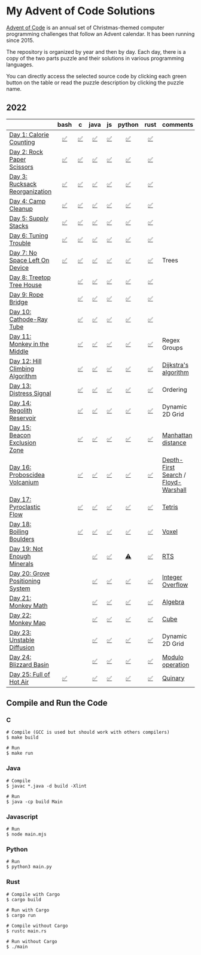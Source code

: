 # My Advent of Code Solutions

[Advent of Code](https://adventofcode.com/) is an annual set of Christmas-themed computer programming challenges that follow an Advent calendar. It has been running since 2015.

The repository is organized by year and then by day. Each day, there is a copy of the two parts puzzle and their solutions in various programming languages.

You can directly access the selected source code by clicking each green button on the table or read the puzzle description by clicking the puzzle name.

## 2022
|     | bash | c | java | js | python | rust | comments |
|:----|:---:|:---:|:---:|:---:|:---:|:---:|:----|
| [Day 1: Calorie Counting](2022/01) |[:white_check_mark:](2022/01/bash)|[:white_check_mark:](2022/01/c)|[:white_check_mark:](2022/01/java)|[:white_check_mark:](2022/01/javascript)|[:white_check_mark:](2022/01/python)|[:white_check_mark:](2022/01/rust)| |
| [Day 2: Rock Paper Scissors](2022/02) |[:white_check_mark:](2022/02/bash)|[:white_check_mark:](2022/02/c)|[:white_check_mark:](2022/02/java)|[:white_check_mark:](2022/02/javascript)|[:white_check_mark:](2022/02/python)|[:white_check_mark:](2022/02/rust)| |
| [Day 3: Rucksack Reorganization](2022/03) |[:white_check_mark:](2022/03/bash)|[:white_check_mark:](2022/03/c)|[:white_check_mark:](2022/03/java)|[:white_check_mark:](2022/03/javascript)|[:white_check_mark:](2022/03/python)|[:white_check_mark:](2022/03/rust)| |
| [Day 4: Camp Cleanup](2022/04) |[:white_check_mark:](2022/04/bash)|[:white_check_mark:](2022/04/c)|[:white_check_mark:](2022/04/java)|[:white_check_mark:](2022/04/javascript)|[:white_check_mark:](2022/04/python)|[:white_check_mark:](2022/04/rust)| |
| [Day 5: Supply Stacks](2022/05) |[:white_check_mark:](2022/05/bash)|[:white_check_mark:](2022/05/c)|[:white_check_mark:](2022/05/java)|[:white_check_mark:](2022/05/javascript)|[:white_check_mark:](2022/05/python)|[:white_check_mark:](2022/05/rust)| |
| [Day 6: Tuning Trouble](2022/06) |[:white_check_mark:](2022/06/bash)|[:white_check_mark:](2022/06/c)|[:white_check_mark:](2022/06/java)|[:white_check_mark:](2022/06/javascript)|[:white_check_mark:](2022/06/python)|[:white_check_mark:](2022/06/rust)| |
| [Day 7: No Space Left On Device](2022/07) |[:white_check_mark:](2022/07/bash)|[:white_check_mark:](2022/07/c)|[:white_check_mark:](2022/07/java)|[:white_check_mark:](2022/07/javascript)|[:white_check_mark:](2022/07/python)|[:white_check_mark:](2022/07/rust)| Trees |
| [Day 8: Treetop Tree House](2022/08) | |[:white_check_mark:](2022/08/c)|[:white_check_mark:](2022/08/java)|[:white_check_mark:](2022/08/javascript)|[:white_check_mark:](2022/08/python)|[:white_check_mark:](2022/08/rust)| |
| [Day 9: Rope Bridge](2022/09) | |[:white_check_mark:](2022/09/c)|[:white_check_mark:](2022/09/java)|[:white_check_mark:](2022/09/javascript)|[:white_check_mark:](2022/09/python)|[:white_check_mark:](2022/09/rust)| |
| [Day 10: Cathode-Ray Tube](2022/10) | |[:white_check_mark:](2022/10/c)|[:white_check_mark:](2022/10/java)|[:white_check_mark:](2022/10/javascript)|[:white_check_mark:](2022/10/python)|[:white_check_mark:](2022/10/rust)| |
| [Day 11: Monkey in the Middle](2022/11) | |[:white_check_mark:](2022/11/c)|[:white_check_mark:](2022/11/java)|[:white_check_mark:](2022/11/javascript)|[:white_check_mark:](2022/11/python)|[:white_check_mark:](2022/11/rust)| Regex Groups |
| [Day 12: Hill Climbing Algorithm](2022/12) | |[:white_check_mark:](2022/12/c)|[:white_check_mark:](2022/12/java)|[:white_check_mark:](2022/12/javascript)|[:white_check_mark:](2022/12/python)|[:white_check_mark:](2022/12/rust)| [Dijkstra's algorithm](https://en.wikipedia.org/wiki/Pathfinding#Dijkstra's_algorithm) |
| [Day 13: Distress Signal](2022/13) | |[:white_check_mark:](2022/13/c)|[:white_check_mark:](2022/13/java)|[:white_check_mark:](2022/13/javascript)|[:white_check_mark:](2022/13/python)|[:white_check_mark:](2022/13/rust)| Ordering |
| [Day 14: Regolith Reservoir](2022/14) | |[:white_check_mark:](2022/14/c)|[:white_check_mark:](2022/14/java)|[:white_check_mark:](2022/14/javascript)|[:white_check_mark:](2022/14/python)|[:white_check_mark:](2022/14/rust)| Dynamic 2D Grid |
| [Day 15: Beacon Exclusion Zone](2022/15) | |[:white_check_mark:](2022/15/c)|[:white_check_mark:](2022/15/java)|[:white_check_mark:](2022/15/javascript)|[:white_check_mark:](2022/15/python)|[:white_check_mark:](2022/15/rust)| [Manhattan distance](https://en.wikipedia.org/wiki/Taxicab_geometry) |
| [Day 16: Proboscidea Volcanium](2022/16) | |[:white_check_mark:](2022/16/c)|[:white_check_mark:](2022/16/java)|[:white_check_mark:](2022/16/javascript)|[:white_check_mark:](2022/16/python)|[:white_check_mark:](2022/16/rust)| [Depth-First Search](https://en.wikipedia.org/wiki/Depth-first_search) / [Floyd-Warshall](https://en.wikipedia.org/wiki/Floyd%E2%80%93Warshall_algorithm) |
| [Day 17: Pyroclastic Flow](2022/17) | |[:white_check_mark:](2022/17/c)|[:white_check_mark:](2022/17/java)|[:white_check_mark:](2022/17/javascript)|[:white_check_mark:](2022/17/python)|[:white_check_mark:](2022/17/rust)| [Tetris](https://en.wikipedia.org/wiki/Tetris) |
| [Day 18: Boiling Boulders](2022/18) | |[:white_check_mark:](2022/18/c)|[:white_check_mark:](2022/18/java)|[:white_check_mark:](2022/18/javascript)|[:white_check_mark:](2022/18/python)|[:white_check_mark:](2022/18/rust)| [Voxel](https://en.wikipedia.org/wiki/Voxel) |
| [Day 19: Not Enough Minerals](2022/19) | | |[:white_check_mark:](2022/19/java)|[:white_check_mark:](2022/19/javascript)|[:warning:](2022/19/python "This solution needs to be completed; in theory, the principal method works but runs so slow (45 min for one Blueprint). So I am saving this for the moment.")|[:white_check_mark:](2022/19/rust)| [RTS](https://en.wikipedia.org/wiki/Real-time_strategy) |
| [Day 20: Grove Positioning System](2022/20) | | |[:white_check_mark:](2022/20/java)|[:white_check_mark:](2022/20/javascript)|[:white_check_mark:](2022/20/python)|[:white_check_mark:](2022/20/rust)| [Integer Overflow](https://en.wikipedia.org/wiki/Integer_overflow) |
| [Day 21: Monkey Math](2022/21) | | |[:white_check_mark:](2022/21/java)|[:white_check_mark:](2022/21/javascript)|[:white_check_mark:](2022/21/python)|[:white_check_mark:](2022/21/rust)| [Algebra](https://en.wikipedia.org/wiki/Algebra) |
| [Day 22: Monkey Map](2022/22) | | |[:white_check_mark:](2022/22/java)|[:white_check_mark:](2022/22/javascript)|[:white_check_mark:](2022/22/python)|[:white_check_mark:](2022/22/rust)| [Cube](https://en.wikipedia.org/wiki/Cube) |
| [Day 23: Unstable Diffusion](2022/23) | | |[:white_check_mark:](2022/23/java)|[:white_check_mark:](2022/23/javascript)|[:white_check_mark:](2022/23/python)|[:white_check_mark:](2022/23/rust)| Dynamic 2D Grid |
| [Day 24: Blizzard Basin](2022/24) | | |[:white_check_mark:](2022/24/java)|[:white_check_mark:](2022/24/javascript)|[:white_check_mark:](2022/24/python)|[:white_check_mark:](2022/24/rust)| [Modulo operation](https://en.wikipedia.org/wiki/Modulo_operation) |
| [Day 25: Full of Hot Air](2022/25) |[:white_check_mark:](2022/25/bash)| |[:white_check_mark:](2022/25/java)|[:white_check_mark:](2022/25/javascript)|[:white_check_mark:](2022/25/python)|[:white_check_mark:](2022/25/rust)| [Quinary](https://en.wikipedia.org/wiki/Quinary) |
## Compile and Run the Code
### C
```
# Compile (GCC is used but should work with others compilers)
$ make build

# Run
$ make run
```

### Java
```
# Compile
$ javac *.java -d build -Xlint

# Run
$ java -cp build Main
```

### Javascript
```
# Run
$ node main.mjs
```

### Python
```
# Run
$ python3 main.py
```

### Rust
```
# Compile with Cargo
$ cargo build

# Run with Cargo
$ cargo run

# Compile without Cargo
$ rustc main.rs

# Run without Cargo
$ ./main
```

